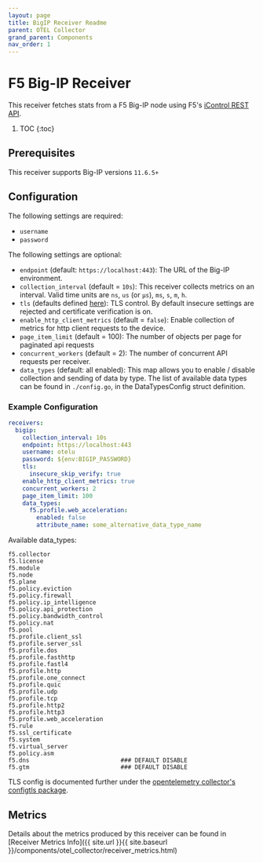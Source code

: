 ```yaml
---
layout: page
title: BigIP Receiver Readme
parent: OTEL Collector
grand_parent: Components
nav_order: 1
---
```


# F5 Big-IP Receiver

This receiver fetches stats from a F5 Big-IP node using F5's [iControl REST API](https://clouddocs.f5.com/api/icontrol-rest).


1. TOC
{:toc}

## Prerequisites

This receiver supports Big-IP versions `11.6.5+`

## Configuration

The following settings are required:

- `username`
- `password`

The following settings are optional:

- `endpoint` (default: `https://localhost:443`): The URL of the Big-IP environment.
- `collection_interval` (default = `10s`): This receiver collects metrics on an interval. Valid time units are `ns`, `us` (or `µs`), `ms`, `s`, `m`, `h`.
- `tls` (defaults defined [here](https://github.com/open-telemetry/opentelemetry-collector/blob/main/config/configtls/README.md)): TLS control. By default insecure settings are rejected and certificate verification is on.
- `enable_http_client_metrics` (default = `false`): Enable collection of metrics for http client requests to the device.
- `page_item_limit` (default = 100): The number of objects per page for paginated api requests
- `concurrent_workers` (default = 2): The number of concurrent API requests per receiver.
- `data_types` (default: all enabled): This map allows you to enable / disable collection and sending of data by type. The list of available data types can be found in `./config.go`, in the DataTypesConfig struct definition.

### Example Configuration

```yaml
receivers:
  bigip:
    collection_interval: 10s
    endpoint: https://localhost:443
    username: otelu
    password: ${env:BIGIP_PASSWORD}
    tls:
      insecure_skip_verify: true
    enable_http_client_metrics: true
    concurrent_workers: 2
    page_item_limit: 100
    data_types:
      f5.profile.web_acceleration:
        enabled: false
        attribute_name: some_alternative_data_type_name
```

Available data_types:
```
f5.collector
f5.license
f5.module
f5.node
f5.plane
f5.policy.eviction
f5.policy.firewall
f5.policy.ip_intelligence
f5.policy.api_protection
f5.policy.bandwidth_control
f5.policy.nat
f5.pool
f5.profile.client_ssl
f5.profile.server_ssl
f5.profile.dos
f5.profile.fasthttp
f5.profile.fastl4
f5.profile.http
f5.profile.one_connect
f5.profile.quic
f5.profile.udp
f5.profile.tcp
f5.profile.http2
f5.profile.http3
f5.profile.web_acceleration
f5.rule
f5.ssl_certificate
f5.system
f5.virtual_server
f5.policy.asm
f5.dns                          ### DEFAULT DISABLE
f5.gtm                          ### DEFAULT DISABLE
```

TLS config is documented further under the [opentelemetry collector's configtls package](https://github.com/open-telemetry/opentelemetry-collector/blob/main/config/configtls/README.md).

## Metrics

Details about the metrics produced by this receiver can be found in [Receiver Metrics Info]({{ site.url }}{{ site.baseurl }}/components/otel_collector/receiver_metrics.html)
